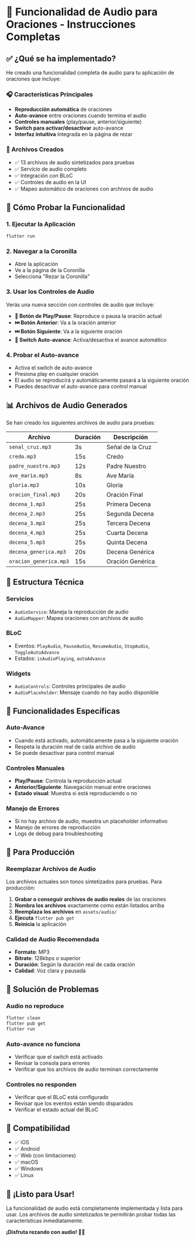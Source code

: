 # 🎵 Funcionalidad de Audio para Oraciones - Instrucciones Completas

## ✅ ¿Qué se ha implementado?

He creado una funcionalidad completa de audio para tu aplicación de oraciones que incluye:

### 🎧 Características Principales
- **Reproducción automática** de oraciones
- **Auto-avance** entre oraciones cuando termina el audio
- **Controles manuales** (play/pause, anterior/siguiente)
- **Switch para activar/desactivar** auto-avance
- **Interfaz intuitiva** integrada en la página de rezar

### 📁 Archivos Creados
- ✅ 13 archivos de audio sintetizados para pruebas
- ✅ Servicio de audio completo
- ✅ Integración con BLoC
- ✅ Controles de audio en la UI
- ✅ Mapeo automático de oraciones con archivos de audio

## 🚀 Cómo Probar la Funcionalidad

### 1. Ejecutar la Aplicación
```bash
flutter run
```

### 2. Navegar a la Coronilla
- Abre la aplicación
- Ve a la página de la Coronilla
- Selecciona "Rezar la Coronilla"

### 3. Usar los Controles de Audio
Verás una nueva sección con controles de audio que incluye:

- **🎵 Botón de Play/Pause**: Reproduce o pausa la oración actual
- **⏮️ Botón Anterior**: Va a la oración anterior
- **⏭️ Botón Siguiente**: Va a la siguiente oración
- **🔄 Switch Auto-avance**: Activa/desactiva el avance automático

### 4. Probar el Auto-avance
- Activa el switch de auto-avance
- Presiona play en cualquier oración
- El audio se reproducirá y automáticamente pasará a la siguiente oración
- Puedes desactivar el auto-avance para control manual

## 📊 Archivos de Audio Generados

Se han creado los siguientes archivos de audio para pruebas:

| Archivo | Duración | Descripción |
|---------|----------|-------------|
| `senal_cruz.mp3` | 3s | Señal de la Cruz |
| `credo.mp3` | 15s | Credo |
| `padre_nuestro.mp3` | 12s | Padre Nuestro |
| `ave_maria.mp3` | 8s | Ave María |
| `gloria.mp3` | 10s | Gloria |
| `oracion_final.mp3` | 20s | Oración Final |
| `decena_1.mp3` | 25s | Primera Decena |
| `decena_2.mp3` | 25s | Segunda Decena |
| `decena_3.mp3` | 25s | Tercera Decena |
| `decena_4.mp3` | 25s | Cuarta Decena |
| `decena_5.mp3` | 25s | Quinta Decena |
| `decena_generica.mp3` | 20s | Decena Genérica |
| `oracion_generica.mp3` | 15s | Oración Genérica |

## 🔧 Estructura Técnica

### Servicios
- `AudioService`: Maneja la reproducción de audio
- `AudioMapper`: Mapea oraciones con archivos de audio

### BLoC
- Eventos: `PlayAudio`, `PauseAudio`, `ResumeAudio`, `StopAudio`, `ToggleAutoAdvance`
- Estados: `isAudioPlaying`, `autoAdvance`

### Widgets
- `AudioControls`: Controles principales de audio
- `AudioPlaceholder`: Mensaje cuando no hay audio disponible

## 🎯 Funcionalidades Específicas

### Auto-Avance
- Cuando está activado, automáticamente pasa a la siguiente oración
- Respeta la duración real de cada archivo de audio
- Se puede desactivar para control manual

### Controles Manuales
- **Play/Pause**: Controla la reproducción actual
- **Anterior/Siguiente**: Navegación manual entre oraciones
- **Estado visual**: Muestra si está reproduciendo o no

### Manejo de Errores
- Si no hay archivo de audio, muestra un placeholder informativo
- Manejo de errores de reproducción
- Logs de debug para troubleshooting

## 🔄 Para Producción

### Reemplazar Archivos de Audio
Los archivos actuales son tonos sintetizados para pruebas. Para producción:

1. **Grabar o conseguir archivos de audio reales** de las oraciones
2. **Nombra los archivos** exactamente como están listados arriba
3. **Reemplaza los archivos** en `assets/audio/`
4. **Ejecuta** `flutter pub get`
5. **Reinicia** la aplicación

### Calidad de Audio Recomendada
- **Formato**: MP3
- **Bitrate**: 128kbps o superior
- **Duración**: Según la duración real de cada oración
- **Calidad**: Voz clara y pausada

## 🐛 Solución de Problemas

### Audio no reproduce
```bash
flutter clean
flutter pub get
flutter run
```

### Auto-avance no funciona
- Verificar que el switch está activado
- Revisar la consola para errores
- Verificar que los archivos de audio terminan correctamente

### Controles no responden
- Verificar que el BLoC está configurado
- Revisar que los eventos están siendo disparados
- Verificar el estado actual del BLoC

## 📱 Compatibilidad

- ✅ iOS
- ✅ Android
- ✅ Web (con limitaciones)
- ✅ macOS
- ✅ Windows
- ✅ Linux

## 🎉 ¡Listo para Usar!

La funcionalidad de audio está completamente implementada y lista para usar. Los archivos de audio sintetizados te permitirán probar todas las características inmediatamente.

**¡Disfruta rezando con audio! 🙏🎵** 